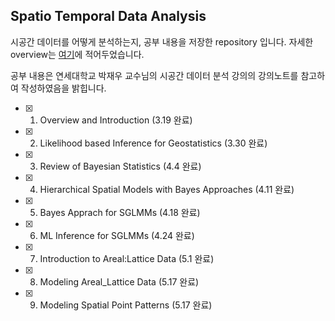 ## Spatio Temporal Data Analysis



시공간 데이터를 어떻게 분석하는지, 공부 내용을 저장한 repository 입니다. 자세한 overview는 [여기](https://github.com/bohyunshin/Statistics/blob/master/Spatio%20Temporal%20Data%20Analysis/1.%20Overview%20and%20Introduction.pdf)에 적어두었습니다.

공부 내용은 연세대학교 박재우 교수님의 시공간 데이터 분석 강의의 강의노트를 참고하여 작성하였음을 밝힙니다.

- [x] 1. Overview and Introduction (3.19 완료)
- [X] 2. Likelihood based Inference for Geostatistics (3.30 완료)
- [X] 3. Review of Bayesian Statistics (4.4 완료)
- [X] 4. Hierarchical Spatial Models with Bayes Approaches (4.11 완료)
- [x] 5. Bayes Apprach for SGLMMs (4.18 완료)
- [x] 6. ML Inference for SGLMMs (4.24 완료)
- [X] 7. Introduction to Areal:Lattice Data (5.1 완료)
- [X] 8. Modeling Areal_Lattice Data (5.17 완료)
- [X] 9. Modeling Spatial Point Patterns (5.17 완료)
